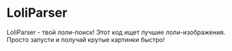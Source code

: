 # LoliParser
LoliParser - твой лоли-поиск! Этот код ищет лучшие лоли-изображения. Просто запусти и получай крутые картинки быстро!
